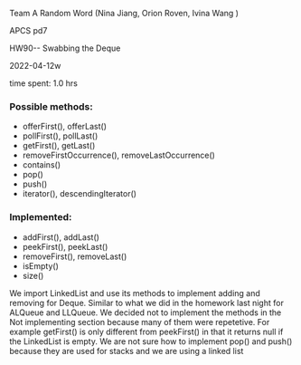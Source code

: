 Team A Random Word (Nina Jiang, Orion Roven, Ivina Wang )

APCS pd7

HW90-- Swabbing the Deque

2022-04-12w

time spent: 1.0 hrs


### Possible methods:
* offerFirst(), offerLast()
* pollFirst(), pollLast()
* getFirst(), getLast()
* removeFirstOccurrence(), removeLastOccurrence()
* contains()
* pop()
* push()
* iterator(), descendingIterator()

### Implemented:
* addFirst(), addLast()
* peekFirst(), peekLast()
* removeFirst(), removeLast()
* isEmpty()
* size()

We import LinkedList and use its methods to implement adding and removing for Deque.
Similar to what we did in the homework last night for ALQueue and LLQueue.
We decided not to implement the methods in the Not implementing section because many of them were repetetive.
For example getFirst() is only different from peekFirst() in that it returns null if the LinkedList is empty.
We are not sure how to implement pop() and push() because they are used for stacks and we are using a linked list
